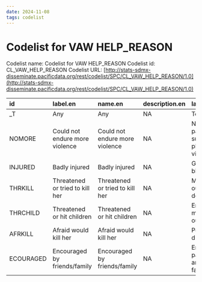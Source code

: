 ```yaml
---
date: 2024-11-08
tags: codelist
---
```


# Codelist for VAW HELP_REASON

Codelist name: Codelist for VAW HELP_REASON
Codelist id: CL_VAW_HELP_REASON
Codelist URL: [http://stats-sdmx-disseminate.pacificdata.org/rest/codelist/SPC/CL_VAW_HELP_REASON/1.0](http://stats-sdmx-disseminate.pacificdata.org/rest/codelist/SPC/CL_VAW_HELP_REASON/1.0)

|id        |label.en                        |name.en                         |description.en |label.fr                                  |name.fr                                   |description.fr |
|:---------|:-------------------------------|:-------------------------------|:--------------|:-----------------------------------------|:-----------------------------------------|:--------------|
|_T        |Any                             |Any                             |NA             |Tous                                      |Tous                                      |NA             |
|NOMORE    |Could not endure more violence  |Could not endure more violence  |NA             |Ne pouvait pas supporter plus de violence |Ne pouvait pas supporter plus de violence |NA             |
|INJURED   |Badly injured                   |Badly injured                   |NA             |Gravement blessé                          |Gravement blessé                          |NA             |
|THRKILL   |Threatened or tried to kill her |Threatened or tried to kill her |NA             |Menacé ou tenté de la tuer                |Menacé ou tenté de la tuer                |NA             |
|THRCHILD  |Threatened or hit children      |Threatened or hit children      |NA             |Enfants menacés ou frappés                |Enfants menacés ou frappés                |NA             |
|AFRKILL   |Afraid would kill her           |Afraid would kill her           |NA             |Peur d'être tué                           |Peur d'être tué                           |NA             |
|ECOURAGED |Encouraged by friends/family    |Encouraged by friends/family    |NA             |Encouragé par les amis/la famille         |Encouragé par les amis/la famille         |NA             |
